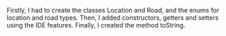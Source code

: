 Firstly, I had to create the classes Location and Road, and the enums for location and road types.
Then, I added constructors, getters and setters using the IDE features.
Finally, I created the method toString.
